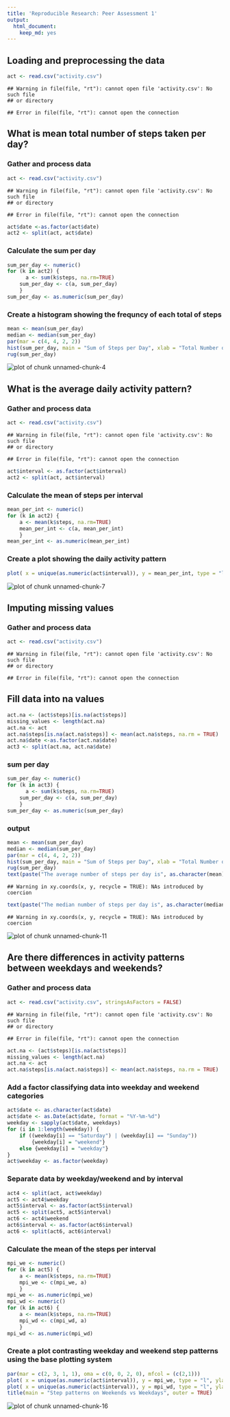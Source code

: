 ```yaml
---
title: 'Reproducible Research: Peer Assessment 1'
output:
  html_document:
    keep_md: yes
---
```


## Loading and preprocessing the data

```r
act <- read.csv("activity.csv")
```

```
## Warning in file(file, "rt"): cannot open file 'activity.csv': No such file
## or directory
```

```
## Error in file(file, "rt"): cannot open the connection
```
## What is mean total number of steps taken per day?
### Gather and process data

```r
act <- read.csv("activity.csv")
```

```
## Warning in file(file, "rt"): cannot open file 'activity.csv': No such file
## or directory
```

```
## Error in file(file, "rt"): cannot open the connection
```

```r
act$date <-as.factor(act$date)
act2 <- split(act, act$date)
```
### Calculate the sum per day

```r
sum_per_day <- numeric()
for (k in act2) {
      a <- sum(k$steps, na.rm=TRUE)
	sum_per_day <- c(a, sum_per_day)
	}
sum_per_day <- as.numeric(sum_per_day)
```
### Create a histogram showing the frequncy of each total of steps

```r
mean <- mean(sum_per_day)
median <- median(sum_per_day)
par(mar = c(4, 4, 2, 2))
hist(sum_per_day, main = "Sum of Steps per Day", xlab = "Total Number of Steps", col = "wheat1", breaks = 30)
rug(sum_per_day)
```

![plot of chunk unnamed-chunk-4](figure/unnamed-chunk-4-1.png) 
## What is the average daily activity pattern?
### Gather and process data

```r
act <- read.csv("activity.csv")
```

```
## Warning in file(file, "rt"): cannot open file 'activity.csv': No such file
## or directory
```

```
## Error in file(file, "rt"): cannot open the connection
```

```r
act$interval <- as.factor(act$interval)
act2 <- split(act, act$interval)
```
### Calculate the mean of steps per interval

```r
mean_per_int <- numeric()
for (k in act2) {
	a <- mean(k$steps, na.rm=TRUE)
	mean_per_int <- c(a, mean_per_int)
	}
mean_per_int <- as.numeric(mean_per_int)
```
### Create a plot showing the daily activity pattern

```r
plot( x = unique(as.numeric(act$interval)), y = mean_per_int, type = "l", ylab = "average steps per interval", xlab = "interval", main = "Steps per interval")
```

![plot of chunk unnamed-chunk-7](figure/unnamed-chunk-7-1.png) 
## Imputing missing values
### Gather and process data

```r
act <- read.csv("activity.csv")
```

```
## Warning in file(file, "rt"): cannot open file 'activity.csv': No such file
## or directory
```

```
## Error in file(file, "rt"): cannot open the connection
```
## Fill data into na values

```r
act.na <- (act$steps)[is.na(act$steps)]
missing_values <- length(act.na)
act.na <- act
act.na$steps[is.na(act.na$steps)] <- mean(act.na$steps, na.rm = TRUE)
act.na$date <-as.factor(act.na$date)
act3 <- split(act.na, act.na$date)
```
### sum per day

```r
sum_per_day <- numeric()
for (k in act3) {
      a <- sum(k$steps, na.rm=TRUE)
	sum_per_day <- c(a, sum_per_day)
	}
sum_per_day <- as.numeric(sum_per_day)
```
### output

```r
mean <- mean(sum_per_day)
median <- median(sum_per_day)
par(mar = c(4, 4, 2, 2))
hist(sum_per_day, main = "Sum of Steps per Day", xlab = "Total Number of Steps", ylab = "Frequency", col = "orchid4", breaks = 30)
rug(sum_per_day)
text(paste("The average number of steps per day is", as.character(mean)))
```

```
## Warning in xy.coords(x, y, recycle = TRUE): NAs introduced by coercion
```

```r
text(paste("The median number of steps per day is", as.character(median)))
```

```
## Warning in xy.coords(x, y, recycle = TRUE): NAs introduced by coercion
```

![plot of chunk unnamed-chunk-11](figure/unnamed-chunk-11-1.png) 
## Are there differences in activity patterns between weekdays and weekends?
### Gather and process data

```r
act <- read.csv("activity.csv", stringsAsFactors = FALSE)
```

```
## Warning in file(file, "rt"): cannot open file 'activity.csv': No such file
## or directory
```

```
## Error in file(file, "rt"): cannot open the connection
```

```r
act.na <- (act$steps)[is.na(act$steps)]
missing_values <- length(act.na)
act.na <- act
act.na$steps[is.na(act.na$steps)] <- mean(act.na$steps, na.rm = TRUE)
```
### Add a factor classifying data into weekday and weekend categories

```r
act$date <- as.character(act$date)
act$date <- as.Date(act$date, format = "%Y-%m-%d")
weekday <- sapply(act$date, weekdays)
for (i in 1:length(weekday)) {
    if ((weekday[i] == "Saturday") | (weekday[i] == "Sunday")) 
      	{weekday[i] = "weekend"}
    else {weekday[i] = "weekday"}
}
act$weekday <- as.factor(weekday)
```
### Separate data by weekday/weekend and by interval

```r
act4 <- split(act, act$weekday)
act5 <- act4$weekday
act5$interval <- as.factor(act5$interval)
act5 <- split(act5, act5$interval)
act6 <- act4$weekend
act6$interval <- as.factor(act6$interval)
act6 <- split(act6, act6$interval)
```
### Calculate the mean of the steps per interval

```r
mpi_we <- numeric()
for (k in act5) {
	a <- mean(k$steps, na.rm=TRUE)
	mpi_we <- c(mpi_we, a)
	}
mpi_we <- as.numeric(mpi_we)
mpi_wd <- numeric()
for (k in act6) {
	a <- mean(k$steps, na.rm=TRUE)
	mpi_wd <- c(mpi_wd, a)
	}
mpi_wd <- as.numeric(mpi_wd)
```
### Create a plot contrasting weekday and weekend step patterns using the base plotting system

```r
par(mar = c(2, 3, 1, 1), oma = c(0, 0, 2, 0), mfcol = (c(2,1)))
plot( x = unique(as.numeric(act$interval)), y = mpi_we, type = "l", ylab = "number of steps", xlab = "interval", main = "weekend activity pattern", col = "green")
plot( x = unique(as.numeric(act$interval)), y = mpi_wd, type = "l", ylab = "number of steps", xlab = "interval", main = "weekday activity pattern", col = "blue")
title(main = "Step patterns on Weekends vs Weekdays", outer = TRUE)
```

![plot of chunk unnamed-chunk-16](figure/unnamed-chunk-16-1.png) 
